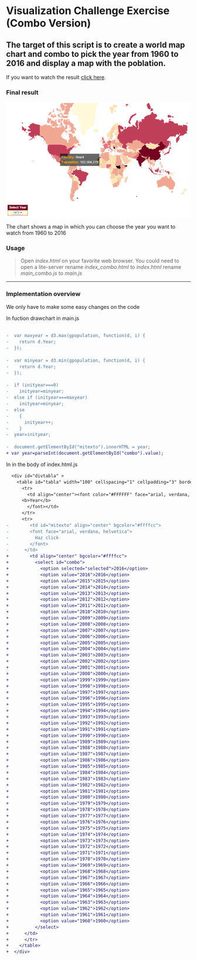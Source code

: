 # Visualization Challenge Exercise (Combo Version)
## The target of this script is to create a world map chart and combo to pick the year from 1960 to 2016 and display a map with the poblation.

If you want to watch the result [click here](https://raulcrespodiaz.github.io/Visualization_Exercise3_combo/).

### Final result

![Final chart](./pictures/Exercise3_final_result_combo.png "Final result")

The chart shows a map in which you can choose the year you want to watch from 1960 to 2016



### Usage

> Open _index.html_ on your favorite web browser.
> You could need to open a lite-server
> rename _index_combo.html_ to _index.html_
> rename _main_combo.js_ to _main.js_

---
### Implementation overview

We only have to make some easy changes on the code

In fuction drawchart in main.js

```diff

-  var maxyear = d3.max(gpopulation, function(d, i) {
-    return d.Year;
-  });

-  var minyear = d3.min(gpopulation, function(d, i) {
-    return d.Year;
-  });

-  if (inityear===0)
-    inityear=minyear;
-  else if (inityear===maxyear)
-    inityear=minyear;
-  else
-    {    
-      inityear++;
-    }
-  year=inityear;
    
-  document.getElementById("mitexto").innerHTML = year;
+ var year=parseInt(document.getElementById("combo").value);

```  

In in the body of index.html.js

```diff
  <div id="divtabla" >
    <table id="tabla" width="100" cellspacing="1" cellpadding="3" border="0" bgcolor="#760420"> 
      <tr> 
        <td align="center"><font color="#FFFFFF" face="arial, verdana, helvetica"> 
      <b>Year</b> 
        </font></td> 
      </tr> 
      <tr> 
-        <td id="mitexto" align="center" bgcolor="#ffffcc"> 
-        <font face="arial, verdana, helvetica"> 
-          Haz click
-        </font> 
-      </td> 
+        <td align="center" bgcolor="#ffffcc"> 
+          <select id="combo">
+            <option selected="selected">2016</option>
+            <option value="2016">2016</option>
+            <option value="2015">2015</option>
+            <option value="2014">2014</option>
+            <option value="2013">2013</option>
+            <option value="2012">2012</option>
+            <option value="2011">2011</option>
+            <option value="2010">2010</option>
+            <option value="2009">2009</option>
+            <option value="2008">2008</option>
+            <option value="2007">2007</option>
+            <option value="2006">2006</option>
+            <option value="2005">2005</option>
+            <option value="2004">2004</option>
+            <option value="2003">2003</option>
+            <option value="2002">2002</option>
+            <option value="2001">2001</option>
+            <option value="2000">2000</option>
+            <option value="1999">1999</option>
+            <option value="1998">1998</option>
+            <option value="1997">1997</option>
+            <option value="1996">1996</option>
+            <option value="1995">1995</option>
+            <option value="1994">1994</option>
+            <option value="1993">1993</option>
+            <option value="1992">1992</option>
+            <option value="1991">1991</option>
+            <option value="1990">1990</option>
+            <option value="1989">1989</option>
+            <option value="1988">1988</option>
+            <option value="1987">1987</option>
+            <option value="1986">1986</option>
+            <option value="1985">1985</option>
+            <option value="1984">1984</option>
+            <option value="1983">1983</option>
+            <option value="1982">1982</option>
+            <option value="1981">1981</option>
+            <option value="1980">1980</option>
+            <option value="1979">1979</option>
+            <option value="1978">1978</option>
+            <option value="1977">1977</option>
+            <option value="1976">1976</option>
+            <option value="1975">1975</option>
+            <option value="1974">1974</option>
+            <option value="1973">1973</option>
+            <option value="1972">1972</option>
+            <option value="1971">1971</option>
+            <option value="1970">1970</option>
+            <option value="1969">1969</option>
+            <option value="1968">1968</option>
+            <option value="1967">1967</option>
+            <option value="1966">1966</option>
+            <option value="1965">1965</option>
+            <option value="1964">1964</option>
+            <option value="1963">1963</option>
+            <option value="1962">1962</option>
+            <option value="1961">1961</option>
+            <option value="1960">1960</option>
+          </select> 
+      </td>
+      </tr> 
+    </table>
+  </div>

```